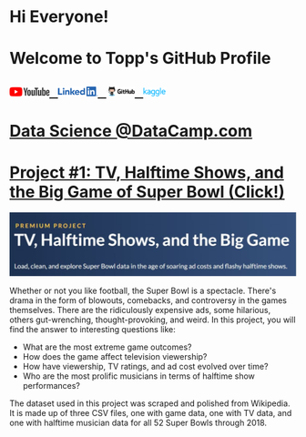 # Hi Everyone! 
# Welcome to Topp's GitHub Profile

<a href="https://www.youtube.com"><img src="assets/img/YouTube%20Logo.png" alt="drawing" width="70"/>&nbsp;&nbsp;&nbsp;<a href="https://www.linkedin.com/in/topp-theeralerttham-54743264/"><img src="assets/img/Linkedin%20Logo.png" alt="drawing" width="70"/>&nbsp;&nbsp;&nbsp;<a href="https://tnattawat.github.io/Portfolio/"><img src="assets/img/Github%20Logo.png" alt="drawing" width="50"/>&nbsp;&nbsp;&nbsp;<a href="https://www.kaggle.com/"><img src="assets/img/Kaggle%20Logo.png" alt="drawing" width="40"/>
---------------

# Data Science @DataCamp.com 

# [Project #1: TV, Halftime Shows, and the Big Game of Super Bowl (Click!)](https://github.com/tnattawat/Topp/blob/master/Project1/notebook.ipynb) 
![](assets/img/Capture.JPG)

Whether or not you like football, the Super Bowl is a spectacle. There's drama in the form of blowouts, comebacks, and controversy in the games themselves. There are the ridiculously expensive ads, some hilarious, others gut-wrenching, thought-provoking, and weird. In this project, you will find the answer to interesting questions like:
* What are the most extreme game outcomes?
* How does the game affect television viewership?
* How have viewership, TV ratings, and ad cost evolved over time?
* Who are the most prolific musicians in terms of halftime show performances?

The dataset used in this project was scraped and polished from Wikipedia. It is made up of three CSV files, one with game data, one with TV data, and one with halftime musician data for all 52 Super Bowls through 2018.

